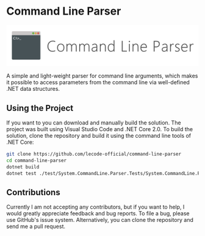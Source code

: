 # Command Line Parser

![Command Line Parser Logo](https://github.com/lecode-official/command-line-parser/blob/master/Documentation/Images/Banner.png "Command Line Parser Logo")

A simple and light-weight parser for command line arguments, which makes it possible to access parameters from the command line via well-defined .NET data
structures.

## Using the Project

If you want to you can download and manually build the solution. The project was built using Visual Studio Code and .NET Core 2.0. To build the solution,
clone the repository and build it using the command line tools of .NET Core:

```bash
git clone https://github.com/lecode-official/command-line-parser
cd command-line-parser
dotnet build
dotnet test ./test/System.CommandLine.Parser.Tests/System.CommandLine.Parser.Tests.csproj
```

## Contributions

Currently I am not accepting any contributors, but if you want to help, I would greatly appreciate feedback and bug reports. To file a bug, please use
GitHub's issue system. Alternatively, you can clone the repository and send me a pull request.

